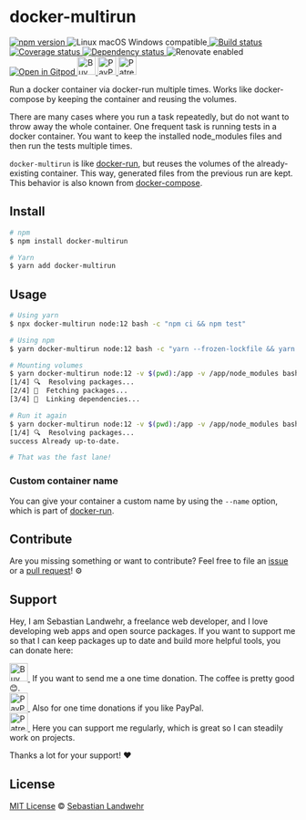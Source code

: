 <!-- TITLE/ -->
# docker-multirun
<!-- /TITLE -->

<!-- BADGES/ -->
  <p>
    <a href="https://npmjs.org/package/docker-multirun">
      <img
        src="https://img.shields.io/npm/v/docker-multirun.svg"
        alt="npm version"
      >
    </a><img src="https://img.shields.io/badge/os-linux%20%7C%C2%A0macos%20%7C%C2%A0windows-blue" alt="Linux macOS Windows compatible"><a href="https://github.com/dword-design/docker-multirun/actions">
      <img
        src="https://github.com/dword-design/docker-multirun/workflows/build/badge.svg"
        alt="Build status"
      >
    </a><a href="https://codecov.io/gh/dword-design/docker-multirun">
      <img
        src="https://codecov.io/gh/dword-design/docker-multirun/branch/master/graph/badge.svg"
        alt="Coverage status"
      >
    </a><a href="https://david-dm.org/dword-design/docker-multirun">
      <img src="https://img.shields.io/david/dword-design/docker-multirun" alt="Dependency status">
    </a><img src="https://img.shields.io/badge/renovate-enabled-brightgreen" alt="Renovate enabled"><br/><a href="https://gitpod.io/#https://github.com/dword-design/docker-multirun">
      <img src="https://gitpod.io/button/open-in-gitpod.svg" alt="Open in Gitpod">
    </a><a href="https://www.buymeacoffee.com/dword">
      <img
        src="https://www.buymeacoffee.com/assets/img/guidelines/download-assets-sm-2.svg"
        alt="Buy Me a Coffee"
        height="32"
      >
    </a><a href="https://paypal.me/SebastianLandwehr">
      <img
        src="https://dword-design.de/images/paypal.svg"
        alt="PayPal"
        height="32"
      >
    </a><a href="https://www.patreon.com/dworddesign">
      <img
        src="https://dword-design.de/images/patreon.svg"
        alt="Patreon"
        height="32"
      >
    </a>
</p>
<!-- /BADGES -->

<!-- DESCRIPTION/ -->
Run a docker container via docker-run multiple times. Works like docker-compose by keeping the container and reusing the volumes.
<!-- /DESCRIPTION -->

There are many cases where you run a task repeatedly, but do not want to throw away the whole container. One frequent task is running tests in a docker container. You want to keep the installed node_modules files and then run the tests multiple times.

`docker-multirun` is like [docker-run](https://docs.docker.com/engine/reference/run/), but reuses the volumes of the already-existing container. This way, generated files from the previous run are kept. This behavior is also known from [docker-compose](https://docs.docker.com/compose/).

<!-- INSTALL/ -->
## Install

```bash
# npm
$ npm install docker-multirun

# Yarn
$ yarn add docker-multirun
```
<!-- /INSTALL -->

## Usage

```bash
# Using yarn
$ npx docker-multirun node:12 bash -c "npm ci && npm test"

# Using npm
$ yarn docker-multirun node:12 bash -c "yarn --frozen-lockfile && yarn test"

# Mounting volumes
$ yarn docker-multirun node:12 -v $(pwd):/app -v /app/node_modules bash -c "yarn --frozen-lockfile && yarn test"
[1/4] 🔍  Resolving packages...
[2/4] 🚚  Fetching packages...
[3/4] 🔗  Linking dependencies...

# Run it again
$ yarn docker-multirun node:12 -v $(pwd):/app -v /app/node_modules bash -c "yarn --frozen-lockfile && yarn test"
[1/4] 🔍  Resolving packages...
success Already up-to-date.

# That was the fast lane!
```

### Custom container name
You can give your container a custom name by using the `--name` option, which is part of [docker-run](https://docs.docker.com/engine/reference/run/).

<!-- LICENSE/ -->
## Contribute

Are you missing something or want to contribute? Feel free to file an [issue](https://github.com/dword-design/docker-multirun/issues) or a [pull request](https://github.com/dword-design/docker-multirun/pulls)! ⚙️

## Support

Hey, I am Sebastian Landwehr, a freelance web developer, and I love developing web apps and open source packages. If you want to support me so that I can keep packages up to date and build more helpful tools, you can donate here:

<p>
  <a href="https://www.buymeacoffee.com/dword">
    <img
      src="https://www.buymeacoffee.com/assets/img/guidelines/download-assets-sm-2.svg"
      alt="Buy Me a Coffee"
      height="32"
    >
  </a>&nbsp;If you want to send me a one time donation. The coffee is pretty good 😊.<br/>
  <a href="https://paypal.me/SebastianLandwehr">
    <img
      src="https://dword-design.de/images/paypal.svg"
      alt="PayPal"
      height="32"
    >
  </a>&nbsp;Also for one time donations if you like PayPal.<br/>
  <a href="https://www.patreon.com/dworddesign">
    <img
      src="https://dword-design.de/images/patreon.svg"
      alt="Patreon"
      height="32"
    >
  </a>&nbsp;Here you can support me regularly, which is great so I can steadily work on projects.
</p>

Thanks a lot for your support! ❤️

## License

[MIT License](https://opensource.org/licenses/MIT) © [Sebastian Landwehr](https://dword-design.de)
<!-- /LICENSE -->
